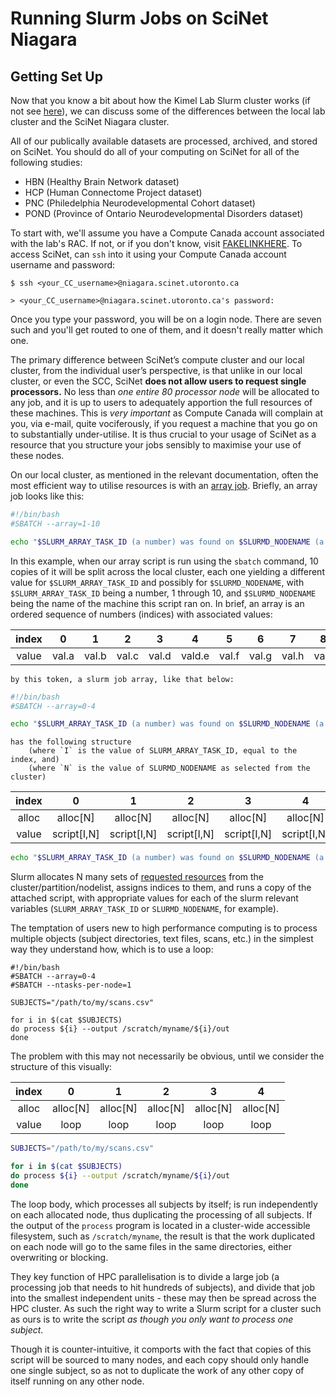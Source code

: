 # Running Slurm Jobs on SciNet Niagara #
## Getting Set Up ##

Now that you know a bit about how the Kimel Lab Slurm cluster works (if not see [here](https://github.com/TIGRLab/TIGRSlurm-Docs/blob/master/README.md)), we can discuss some of the differences between the local lab cluster and the SciNet Niagara cluster.

All of our publically available datasets are processed, archived, and stored on SciNet. You should do all of your computing on SciNet for all of the following studies:

- HBN (Healthy Brain Network dataset)
- HCP (Human Connectome Project dataset)
- PNC (Philedelphia Neurodevelopmental Cohort dataset)
- POND (Province of Ontario Neurodevelopmental Disorders dataset)

To start with, we'll assume you have a Compute Canada account associated with the lab's RAC. If not, or if you don't know, visit [FAKELINKHERE](SciNet.onboarding.docs "This will be a link to SciNet onboarding documentation."). To access SciNet, can `ssh` into it using your Compute Canada account username and password:

```
$ ssh <your_CC_username>@niagara.scinet.utoronto.ca

> <your_CC_username>@niagara.scinet.utoronto.ca's password:
```

Once you type your password, you will be on a login node. There are seven such and you'll get routed to one of them, and it doesn't really matter which one.

The primary difference between SciNet’s compute cluster and our local cluster, from the individual user’s perspective, is that unlike in our local cluster, or even the SCC, SciNet **does not allow users to request single processors.** No less than *one entire 80 processor node* will be allocated to any job, and it is up to users to adequately apportion the full resources of these machines. This is *very important* as Compute Canada will complain at you, via e-mail, quite vociferously, if you request a machine that you go on to substantially under-utilise. It is thus crucial to your usage of SciNet as a resource that you structure your jobs sensibly to maximise your use of these nodes.

On our local cluster, as mentioned in the relevant documentation, often the most efficient way to utilise resources is with an [array job](https://github.com/TIGRLab/TIGRSlurm-Docs/blob/master/README.md#arrayjobs). Briefly, an array job looks like this:

``` sh
#!/bin/bash
#SBATCH --array=1-10

echo "$SLURM_ARRAY_TASK_ID (a number) was found on $SLURMD_NODENAME (a hostname)"
```

In this example, when our array script is run using the `sbatch` command, 10 copies of it will be split across the local cluster, each one yielding a different value for `$SLURM_ARRAY_TASK_ID` and possibly for `$SLURMD_NODENAME`, with `$SLURM_ARRAY_TASK_ID` being a number, 1 through 10, and `$SLURMD_NODENAME` being the name of the machine this script ran on. In brief, an array is an ordered sequence of numbers (indices) with associated values:

| index | 0     | 1     | 2     | 3     | 4      | 5     | 6     | 7     | 8     | 9     |
|:-----:|:-----:|:-----:|:-----:|:-----:|:------:|:-----:|:-----:|:-----:|:-----:|:-----:|
| value | val.a | val.b | val.c | val.d | vald.e | val.f | val.g | val.h | val.i | val.j |

	by this token, a slurm job array, like that below:

``` sh
#!/bin/bash
#SBATCH --array=0-4

echo "$SLURM_ARRAY_TASK_ID (a number) was found on $SLURMD_NODENAME (a hostname)"
```

	has the following structure
		(where `I` is the value of SLURM_ARRAY_TASK_ID, equal to the index, and)
		(where `N` is the value of SLURMD_NODENAME as selected from the cluster)

| index | 0           | 1           | 2           | 3           | 4           |
|:-----:|:-----------:|:-----------:|:-----------:|:-----------:|:-----------:|
| alloc | alloc[N]    | alloc[N]    | alloc[N]    | alloc[N]    | alloc[N]    |
| value | script[I,N] | script[I,N] | script[I,N] | script[I,N] | script[I,N] |

```sh
echo "$SLURM_ARRAY_TASK_ID (a number) was found on $SLURMD_NODENAME (a hostname)"
```

Slurm allocates N many sets of [requested resources](https://github.com/TIGRLab/TIGRSlurm-Docs/blob/master/README.md#resourceallocation) from the cluster/partition/nodelist, assigns indices to them, and runs a copy of the attached script, with appropriate values for each of the slurm relevant variables (`SLURM_ARRAY_TASK_ID` or `SLURMD_NODENAME`, for example).

The temptation of users new to high performance computing is to process multiple objects (subject directories, text files, scans, etc.) in the simplest way they understand how, which is to use a loop:

``` shell
#!/bin/bash
#SBATCH --array=0-4
#SBATCH --ntasks-per-node=1

SUBJECTS="/path/to/my/scans.csv"

for i in $(cat $SUBJECTS)
do process ${i} --output /scratch/myname/${i}/out
done
```

The problem with this may not necessarily be obvious, until we consider the structure of this visually:

| index | 0        | 1        | 2        | 3        | 4        |
|:-----:|:--------:|:--------:|:--------:|:--------:|:--------:|
| alloc | alloc[N] | alloc[N] | alloc[N] | alloc[N] | alloc[N] |
| value | loop     | loop     | loop     | loop     | loop     |

 ``` sh
 SUBJECTS="/path/to/my/scans.csv"

 for i in $(cat $SUBJECTS)
 do process ${i} --output /scratch/myname/${i}/out
 done
 ```

The loop body, which processes all subjects by itself; is run independently on each allocated node, thus duplicating the processing of all subjects. If the output of the `process` program is located in a cluster-wide accessible filesystem, such as `/scratch/myname`, the result is that the work duplicated on each node will go to the same files in the same directories, either overwriting or blocking.

They key function of HPC parallelisation is to divide a large job (a processing job that needs to hit hundreds of subjects), and divide that job into the smallest independent units - these may then be spread across the HPC cluster. As such the right way to write a Slurm script for a cluster such as ours is to write the script *as though you only want to process one subject*.

Though it is counter-intuitive, it comports with the fact that copies of this script will be sourced to many nodes, and each copy should only handle one single subject, so as not to duplicate the work of any other copy of itself running on any other node.

